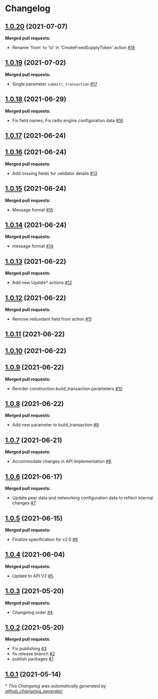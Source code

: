 # Changelog

## [1.0.20](https://github.com/radixdlt/open-rpc-spec/tree/1.0.20) (2021-07-07)

**Merged pull requests:**

- Rename 'from' to 'to' in 'CreateFixedSupplyToken' action [\#18](https://github.com/radixdlt/open-rpc-spec/pull/18)

## [1.0.19](https://github.com/radixdlt/open-rpc-spec/tree/1.0.19) (2021-07-02)

**Merged pull requests:**

- Single parameter `submit\_transaction` [\#17](https://github.com/radixdlt/open-rpc-spec/pull/17)

## [1.0.18](https://github.com/radixdlt/open-rpc-spec/tree/1.0.18) (2021-06-29)

**Merged pull requests:**

- Fix field names; Fix radix engine configuration data [\#16](https://github.com/radixdlt/open-rpc-spec/pull/16)

## [1.0.17](https://github.com/radixdlt/open-rpc-spec/tree/1.0.17) (2021-06-24)

## [1.0.16](https://github.com/radixdlt/open-rpc-spec/tree/1.0.16) (2021-06-24)

**Merged pull requests:**

- Add missing fields for validator details [\#13](https://github.com/radixdlt/open-rpc-spec/pull/13)

## [1.0.15](https://github.com/radixdlt/open-rpc-spec/tree/1.0.15) (2021-06-24)

**Merged pull requests:**

- Message format [\#15](https://github.com/radixdlt/open-rpc-spec/pull/15)

## [1.0.14](https://github.com/radixdlt/open-rpc-spec/tree/1.0.14) (2021-06-24)

**Merged pull requests:**

- message format [\#14](https://github.com/radixdlt/open-rpc-spec/pull/14)

## [1.0.13](https://github.com/radixdlt/open-rpc-spec/tree/1.0.13) (2021-06-22)

**Merged pull requests:**

- Add new Update\* actions [\#12](https://github.com/radixdlt/open-rpc-spec/pull/12)

## [1.0.12](https://github.com/radixdlt/open-rpc-spec/tree/1.0.12) (2021-06-22)

**Merged pull requests:**

- Remove redundant field from  action [\#11](https://github.com/radixdlt/open-rpc-spec/pull/11)

## [1.0.11](https://github.com/radixdlt/open-rpc-spec/tree/1.0.11) (2021-06-22)

## [1.0.10](https://github.com/radixdlt/open-rpc-spec/tree/1.0.10) (2021-06-22)

## [1.0.9](https://github.com/radixdlt/open-rpc-spec/tree/1.0.9) (2021-06-22)

**Merged pull requests:**

- Reorder construction.build\_transaction parameters [\#10](https://github.com/radixdlt/open-rpc-spec/pull/10)

## [1.0.8](https://github.com/radixdlt/open-rpc-spec/tree/1.0.8) (2021-06-22)

**Merged pull requests:**

- Add new parameter to build\_transaction [\#9](https://github.com/radixdlt/open-rpc-spec/pull/9)

## [1.0.7](https://github.com/radixdlt/open-rpc-spec/tree/1.0.7) (2021-06-21)

**Merged pull requests:**

- Accommodate changes in API implementation [\#8](https://github.com/radixdlt/open-rpc-spec/pull/8)

## [1.0.6](https://github.com/radixdlt/open-rpc-spec/tree/1.0.6) (2021-06-17)

**Merged pull requests:**

- Update peer data and networking configuration data to reflect internal changes [\#7](https://github.com/radixdlt/open-rpc-spec/pull/7)

## [1.0.5](https://github.com/radixdlt/open-rpc-spec/tree/1.0.5) (2021-06-15)

**Merged pull requests:**

- Finalize specification for v2.0 [\#6](https://github.com/radixdlt/open-rpc-spec/pull/6)

## [1.0.4](https://github.com/radixdlt/open-rpc-spec/tree/1.0.4) (2021-06-04)

**Merged pull requests:**

- Update to API V2 [\#5](https://github.com/radixdlt/open-rpc-spec/pull/5)

## [1.0.3](https://github.com/radixdlt/open-rpc-spec/tree/1.0.3) (2021-05-20)

**Merged pull requests:**

- Changelog order [\#4](https://github.com/radixdlt/open-rpc-spec/pull/4)

## [1.0.2](https://github.com/radixdlt/open-rpc-spec/tree/1.0.2) (2021-05-20)

**Merged pull requests:**

- Fix publishing [\#3](https://github.com/radixdlt/open-rpc-spec/pull/3)
- fix release branch [\#2](https://github.com/radixdlt/open-rpc-spec/pull/2)
- publish packages [\#1](https://github.com/radixdlt/open-rpc-spec/pull/1)

## [1.0.1](https://github.com/radixdlt/open-rpc-spec/tree/1.0.1) (2021-05-14)



\* *This Changelog was automatically generated by [github_changelog_generator](https://github.com/github-changelog-generator/github-changelog-generator)*
